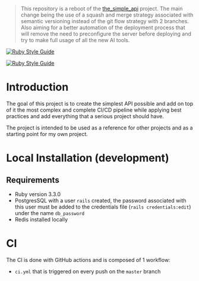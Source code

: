 > This repository is a reboot of the [the_simple_api]( https://github.com/LucDelmon/the_simple_api) project. The main change being the use of a squash and merge strategy associated with semantic versioning instead of the git flow strategy with 2 branches. Also aiming for a better automation of the deployment process that will remove the need to preconfigure the server before deploying and try 
> to make full usage of all the new AI tools.

[![Ruby Style Guide](https://img.shields.io/badge/code_style-rubocop-brightgreen.svg)](https://github.com/rubocop/rubocop)

[![Ruby Style Guide](https://img.shields.io/badge/code_style-community-brightgreen.svg)](https://rubystyle.guide)

# Introduction
The goal of this project is to create the simplest API possible and add on top of it the most complex and complete CI/CD pipeline while applying best practices and add everything that a serious project should have.

The project is intended to be used as a reference for other projects and as a starting point for my own project.

# Local Installation (development)

## Requirements
- Ruby version 3.3.0
- PostgresSQL with a user `rails` created, the password associated with this user must be added to the credentials file (`rails credentials:edit`) under the name `db_password`
- Redis installed locally

# CI
The CI is done with GitHub actions and is composed of 1 workflow:
- `ci.yml` that is triggered on every push on the `master` branch
